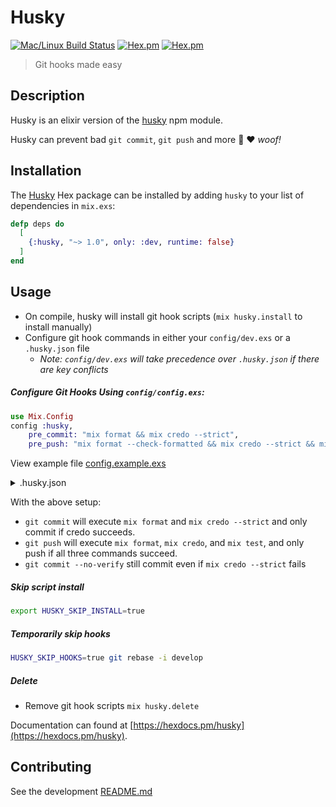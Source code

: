 # Husky
[![Mac/Linux Build Status](https://img.shields.io/travis/spencerdcarlson/husky-elixir.svg?label=Mac%20OSX%20%26%20Linux)](https://travis-ci.org/spencerdcarlson/husky-elixir/branches) [![Hex.pm](https://img.shields.io/hexpm/v/husky.svg)](https://hex.pm/packages/husky) [![Hex.pm](https://img.shields.io/hexpm/dt/husky.svg?style=flat)](https://hex.pm/packages/husky)
> Git hooks made easy

## Description
Husky is an elixir version of the [husky](https://www.npmjs.com/package/husky) npm module.

Husky can prevent bad `git commit`, `git push` and more 🐶 ❤️ _woof!_



## Installation
The [Husky](https://hex.pm/packages/husky) Hex package can be installed
by adding `husky` to your list of dependencies in `mix.exs`:
```elixir
defp deps do
  [
    {:husky, "~> 1.0", only: :dev, runtime: false}
  ]
end
```

## Usage
* On compile, husky will install git hook scripts (`mix husky.install` to install manually)
* Configure git hook commands in either your `config/dev.exs` or a `.husky.json` file
    * *Note: `config/dev.exs` will take precedence over `.husky.json` if there are key conflicts*

##### Configure Git Hooks Using `config/config.exs`:
```elixir
use Mix.Config
config :husky,
    pre_commit: "mix format && mix credo --strict",
    pre_push: "mix format --check-formatted && mix credo --strict && mix test"
```
View example file [config.example.exs](./priv/config.example.exs)

<details><summary>.husky.json</summary>
<p>

##### Configure Git Hooks Using `.husky.json`:
```JSON
{
  "husky": {
    "hooks": {
      "pre_commit": "mix format && mix credo --strict",
      "pre_push": "mix format --check-formatted && mix credo --strict && mix test"
    }
  }
}
```
View example file [.husky.example.json](./priv/.husky.example.json)
</p>
</details>

With the above setup:
* `git commit` will execute `mix format` and `mix credo --strict` and only commit if credo succeeds.
* `git push` will execute `mix format`, `mix credo`, and `mix test`, and only push if all three commands succeed.
* `git commit --no-verify` still commit even if `mix credo --strict` fails

##### Skip script install
```bash
export HUSKY_SKIP_INSTALL=true
```

##### Temporarily skip hooks
```bash
HUSKY_SKIP_HOOKS=true git rebase -i develop
```

##### Delete
* Remove git hook scripts `mix husky.delete`



Documentation can found at [https://hexdocs.pm/husky](https://hexdocs.pm/husky).

## Contributing
See the development [README.md](./dev/README.md)


